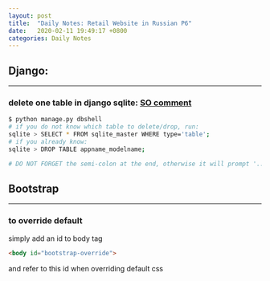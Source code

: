```yaml
---
layout: post
title:  "Daily Notes: Retail Website in Russian P6"
date:   2020-02-11 19:49:17 +0800
categories: Daily Notes
---
```


## Django:
---
### delete one table in django sqlite: [SO comment](https://stackoverflow.com/a/17041402/11901269)
```bash
$ python manage.py dbshell
# if you do not know which table to delete/drop, run:
sqlite > SELECT * FROM sqlite_master WHERE type='table';
# if you already know:
sqlite > DROP TABLE appname_modelname;

# DO NOT FORGET the semi-colon at the end, otherwise it will prompt '...>' signalling the expression is unfinished
```

## Bootstrap
---
### to override default
simply add an id to body tag
```html
<body id="bootstrap-override">
```
and refer to this id when overriding default css